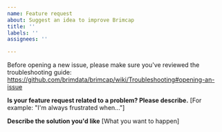 ```yaml
---
name: Feature request
about: Suggest an idea to improve Brimcap
title: ''
labels: ''
assignees: ''

---
```


Before opening a new issue, please make sure you've reviewed the troubleshooting guide:
https://github.com/brimdata/brimcap/wiki/Troubleshooting#opening-an-issue

**Is your feature request related to a problem? Please describe.**
[For example: "I'm always frustrated when..."]

**Describe the solution you'd like**
[What you want to happen]
